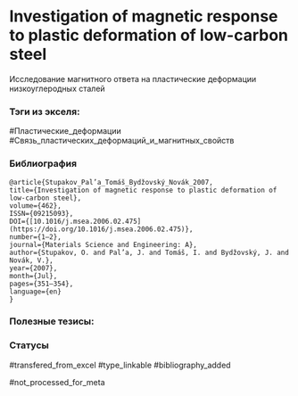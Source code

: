 # Investigation of magnetic response to plastic deformation of low-carbon steel

Исследование магнитного ответа на пластические деформации низкоуглеродных сталей

### Тэги из экселя:
#Пластические_деформации
#Связь_пластических_деформаций_и_магнитных_свойств 

### Библиография
```
@article{Stupakov_Pal’a_Tomáš_Bydžovský_Novák_2007,
title={Investigation of magnetic response to plastic deformation of low-carbon steel},
volume={462},
ISSN={09215093},
DOI={[10.1016/j.msea.2006.02.475](https://doi.org/10.1016/j.msea.2006.02.475)},
number={1–2},
journal={Materials Science and Engineering: A},
author={Stupakov, O. and Pal’a, J. and Tomáš, I. and Bydžovský, J. and Novák, V.},
year={2007},
month={Jul},
pages={351–354},
language={en}
}
```

### Полезные тезисы:

### Статусы
#transfered_from_excel 
#type_linkable 
#bibliography_added

#not_processed_for_meta

